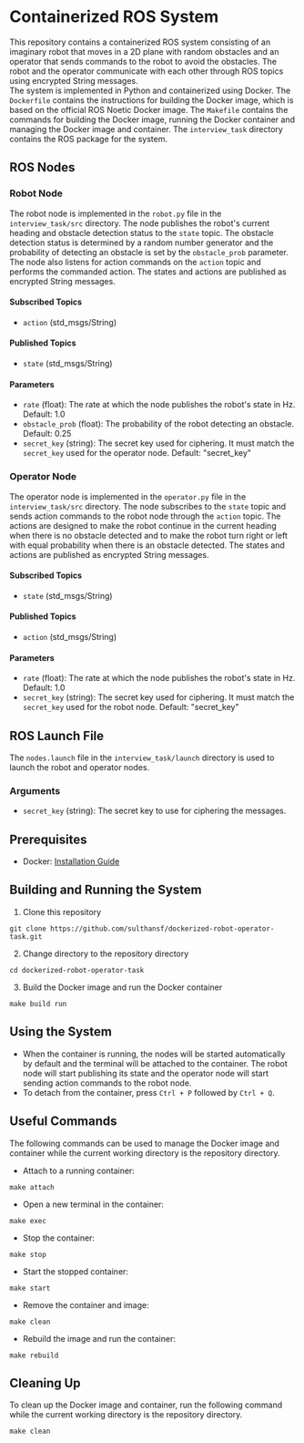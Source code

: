 # Containerized ROS System

This repository contains a containerized ROS system consisting of an imaginary robot that moves in a 2D plane with random obstacles and an operator that sends commands to the robot to avoid the obstacles. The robot and the operator communicate with each other through ROS topics using encrypted String messages.\
The system is implemented in Python and containerized using Docker. The `Dockerfile` contains the instructions for building the Docker image, which is based on the official ROS Noetic Docker image. The `Makefile` contains the commands for building the Docker image, running the Docker container and managing the Docker image and container. The `interview_task` directory contains the ROS package for the system. 

## ROS Nodes

### Robot Node

The robot node is implemented in the `robot.py` file in the `interview_task/src` directory. The node publishes the robot's current heading and obstacle detection status to the `state` topic. The obstacle detection status is determined by a random number generator and the probability of detecting an obstacle is set by the `obstacle_prob` parameter. The node also listens for action commands on the `action` topic and performs the commanded action. The states and actions are published as encrypted String messages.

#### Subscribed Topics

- `action` (std_msgs/String)

#### Published Topics

- `state` (std_msgs/String)

#### Parameters

- `rate` (float): The rate at which the node publishes the robot's state in Hz. Default: 1.0
- `obstacle_prob` (float): The probability of the robot detecting an obstacle. Default: 0.25
- `secret_key` (string): The secret key used for ciphering. It must match the `secret_key` used for the operator node. Default: "secret_key"

### Operator Node

The operator node is implemented in the `operator.py` file in the `interview_task/src` directory. The node subscribes to the `state` topic and sends action commands to the robot node through the `action` topic. The actions are designed to make the robot continue in the current heading when there is no obstacle detected and to make the robot turn right or left with equal probability when there is an obstacle detected. The states and actions are published as encrypted String messages.

#### Subscribed Topics

- `state` (std_msgs/String)

#### Published Topics

- `action` (std_msgs/String)

#### Parameters

- `rate` (float): The rate at which the node publishes the robot's state in Hz. Default: 1.0
- `secret_key` (string): The secret key used for ciphering. It must match the `secret_key` used for the robot node. Default: "secret_key"

## ROS Launch File

The `nodes.launch` file in the `interview_task/launch` directory is used to launch the robot and operator nodes.

### Arguments

- `secret_key` (string): The secret key to use for ciphering the messages.

## Prerequisites

- Docker: [Installation Guide](https://docs.docker.com/get-docker/)

## Building and Running the System

1. Clone this repository
```
git clone https://github.com/sulthansf/dockerized-robot-operator-task.git
```
2. Change directory to the repository directory
```
cd dockerized-robot-operator-task
```
3. Build the Docker image and run the Docker container
```
make build run
```

## Using the System

- When the container is running, the nodes will be started automatically by default and the terminal will be attached to the container. The robot node will start publishing its state and the operator node will start sending action commands to the robot node.
- To detach from the container, press `Ctrl + P` followed by `Ctrl + Q`.

## Useful Commands
The following commands can be used to manage the Docker image and container while the current working directory is the repository directory.
- Attach to a running container:
```
make attach
```
- Open a new terminal in the container:
```
make exec
```
- Stop the container:
```
make stop
```
- Start the stopped container:
```
make start
```
- Remove the container and image:
```
make clean
```
- Rebuild the image and run the container:
```
make rebuild
```

## Cleaning Up

To clean up the Docker image and container, run the following command while the current working directory is the repository directory.
```
make clean
```